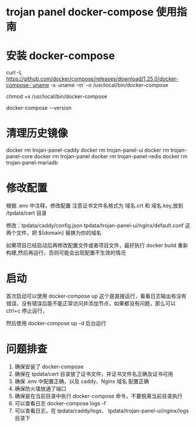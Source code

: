 # trojan panel docker-compose 使用指南


# 安装 docker-compose

curl -L https://github.com/docker/compose/releases/download/1.25.0/docker-compose-`uname -s`-`uname -m` -o /usr/local/bin/docker-compose

chmod +x /usr/local/bin/docker-compose

docker-compose --version

# 清理历史镜像

docker rm trojan-panel-caddy
docker rm trojan-panel-ui
docker rm trojan-panel-core
docker rm trojan-panel
docker rm trojan-panel-redis
docker rm trojan-panel-mariadb

# 修改配置

根据 .env 中注释，修改配置
注意证书文件名格式为 域名.crt 和 域名.key,放到 /tpdata/cert 目录

修改：tpdata/caddy/config.json tpdata/trojan-panel-ui/nginx/default.conf 这两个文件，把 ${domain} 替换为你的域名


如果项目已经启动后再修改配置文件或者项目文件，最好执行 docker build 重新构建,然后再运行，否则可能会出现配置不生效的情况

# 启动
首次启动可以使用 docker-compose up 这个是直接运行，看看日志输出有没有错误，没有错误后能不能正常访问并添加节点，如果都没有问题，那么可以 ctrl+c 停止运行，

然后使用 docker-compose up -d 后台运行


# 问题排查
1. 确保安装了 docker-compose
2. 确保在 tpdata/cert 目录放了证书文件，并证书文件名正确及证书可用
3. 确保 .env 中配置正确，以及 caddy、Nginx 域名 配置正确
4. 确保防火墙放通了端口
5. 确保是在当前目录中执行 docker-compose 命令，不要脱离当前目录执行
6. 可以查看日志 docker-compose logs -f
7. 可以查看日志，在 tpdata/caddy/logs、 tpdata/trojan-panel-ui/nginx/logs 目录下
